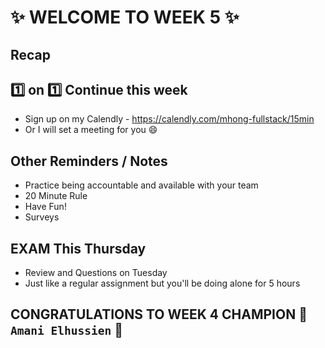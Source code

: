 # :sparkles: WELCOME TO WEEK 5 :sparkles:

## Recap

## :one: on :one: Continue this week

- Sign up on my Calendly - https://calendly.com/mhong-fullstack/15min
- Or I will set a meeting for you :smile:

## Other Reminders / Notes

- Practice being accountable and available with your team
- 20 Minute Rule
- Have Fun!
- Surveys

## EXAM This Thursday
- Review and Questions on Tuesday
- Just like a regular assignment but you'll be doing alone for 5 hours


## CONGRATULATIONS TO WEEK 4 CHAMPION :star2: `Amani Elhussien` :star2:
